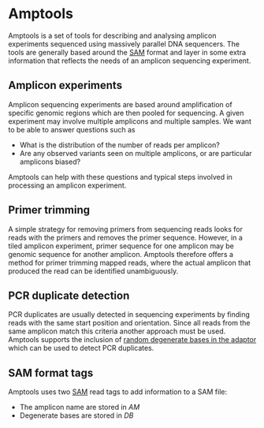 Amptools
========

Amptools is a set of tools for describing and analysing amplicon experiments 
sequenced using massively parallel DNA sequencers.  The tools are generally 
based around the [SAM][1] format and layer in some extra information that 
reflects the needs of an amplicon sequencing experiment.

Amplicon experiments
--------------------

Amplicon sequencing experiments are based around amplification of specific 
genomic regions which are then pooled for sequencing.  A given experiment 
may involve multiple amplicons and multiple samples.  We want to be able 
to answer questions such as 

* What is the distribution of the number of reads per amplicon?
* Are any observed variants seen on multiple amplicons, or are particular amplicons biased?

Amptools can help with these questions and typical steps involved in 
processing an amplicon experiment.


Primer trimming
---------------

A simple strategy for removing primers from sequencing reads looks for 
reads with the primers and removes the primer sequence.  However, in a tiled
amplicon experiment, primer sequence for one amplicon may be genomic sequence
for another amplicon.  Amptools therefore offers a method for primer trimming
mapped reads, where the actual amplicon that produced the read can be 
identified unambiguously.


PCR duplicate detection
-----------------------

PCR duplicates are usually detected in sequencing experiments by finding reads
with the same start position and orientation. Since all reads from the same 
amplicon match this criteria another approach must be used.  Amptools supports 
the inclusion of [random degenerate bases in the adaptor][2] which can be 
used to detect PCR duplicates.

SAM format tags
---------------

Amptools uses two [SAM][1] read tags to add information to a SAM file:

* The amplicon name are stored in *AM* 
* Degenerate bases are stored in *DB* 


[1]: http://samtools.sourceforge.net/SAM1.pdf
[2]: http://nar.oxfordjournals.org/content/early/2011/04/13/nar.gkr217.abstract

